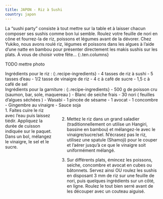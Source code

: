 ```yaml
---
title: JAPON - Riz à Sushi
country: japon
---
```


La “sushi party” consiste à tout mettre sur la table et à laisser chacun composer ses sushis comme bon lui semble. Roulez votre feuille de nori en cône et fourrez-la de riz, poissons et légumes avant de la dévorer.
Chez Yukiko, nous avons roulé riz, légumes et poissons dans les algues à l’aide d’une natte en bambou pour présenter directement les makis sushis sur les plats. À vous de choisir votre fête...
{:.ten.columns}

<!--fin extrait-->

TODO mettre photo

<div class="four columns" markdown="1">
Ingrédients pour le riz :
{:.recipe-ingredients}
- 4 tasses de riz à sushi
- 5 tasses d’eau
- 1/2 tasse de vinaigre de riz
- 4 c à café de sucre
- 1,5 c à café de sel
</div>

<div class="four columns" markdown="1">
Ingrédients pour la garniture :
{:.recipe-ingredients}
- 500 g de poisson cru (saumon, bar, sole, maquereau )
- Blanc de seiche frais
- 30 nori ( feuilles d’algues séchées )
- Wasabi
- 1 pincée de sésame
- 1 avocat
- 1 concombre
- Gingembre au vinaigre
- Sauce soja
</div>

<div class="ten columns" markdown="1">
1. Faites cuire le riz avec l’eau puis laissez tiédir. Appliquez la durée de cuisson indiquée sur le paquet. Dans un bol, mélangez le vinaigre, le sel et le sucre.

2. Mettez le riz dans un grand saladier (traditionnellement on utilise un Hangiri, bassine en bambou) et mélangez-le avec le vinaigre/sucre/sel. N’écrasez pas le riz, utilisez une spatule (Shamoji) pour le couper et l’aérer jusqu’à ce que le vinaigre soit uniformément mélangé.

3. Sur différents plats, émincez les poissons, seiche, concombre et avocat en cubes ou bâtonnets. Servez ainsi OU roulez les sushis en disposant 3 mm de riz sur une feuille de nori, puis quelques ingrédients sur un côté, en ligne. Roulez le tout bien serré avant de les découper avec un couteau aiguisé.
</div>
